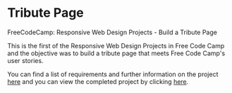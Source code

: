 # Tribute Page

FreeCodeCamp: Responsive Web Design Projects - Build a Tribute Page

This is the first of the Responsive Web Design Projects in Free Code Camp and the objective was to build a tribute page that meets Free Code Camp's user stories.

You can find a list of requirements and further information on the project [here](https://www.freecodecamp.org/learn/responsive-web-design/responsive-web-design-projects/build-a-tribute-page) and you can view the completed project by clicking [here](https://krrish105.github.io/Tribute/).
